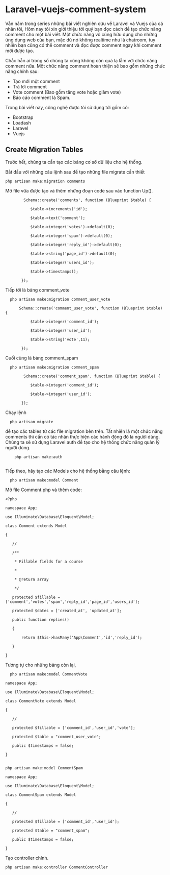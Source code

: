 # Laravel-vuejs-comment-system

Vẫn nằm trong series những bài viết nghiên cứu về Laravel và Vuejs của cá nhân tôi, Hôm nay tôi xin giới thiệu tới quý bạn đọc cách để tạo chức năng comment cho một bài viết. Một chức năng vô cùng hữu dụng cho những ứng dụng web của bạn, mặc dù nó không realtime như là chatroom, tuy nhiên bạn cũng có thể comment và đọc được comment ngay khi comment mới được tạo.

Chắc hẵn ai trong số chúng ta cũng không còn quá lạ lẫm với chức năng comment nữa. Một chức năng comment hoàn thiện sẽ bao gồm những chức năng chính sau:

- Tạo mới một comment
- Trả lời comment
- Vote comment (Bao gồm tăng vote hoặc giảm vote)
- Báo cáo comment là Spam.

Trong bài viết này, công nghệ được tôi sử dụng tới gồm có:

- Bootstrap
- Loadash
- Laravel 
- Vuejs

## Create Migration Tables

Trước hết, chúng ta cần tạo các bảng cơ sở dữ liệu cho hệ thống.

Bắt đầu với những câu lệnh sau để tạo những file migrate cần thiết

```
php artisan make:migration comments
```

Mở file vừa được tạo và thêm những đoạn code sau vào function Up().

```
        Schema::create('comments', function (Blueprint $table) {
 
           $table->increments('id');
 
           $table->text('comment');
 
           $table->integer('votes')->default(0);
 
           $table->integer('spam')->default(0);
 
           $table->integer('reply_id')->default(0);
 
           $table->string('page_id')->default(0);
 
           $table->integer('users_id');
 
           $table->timestamps();
 
       });
```

Tiếp tới là bảng comment_vote

```
  php artisan make:migration comment_user_vote
```

```
      Schema::create('comment_user_vote', function (Blueprint $table) {
 
           $table->integer('comment_id');
 
           $table->integer('user_id');
 
           $table->string('vote',11);
 
       });
```

Cuối cùng là bảng comment_spam

```
  php artisan make:migration comment_spam
```

```
        Schema::create('comment_spam', function (Blueprint $table) {
 
           $table->integer('comment_id');
 
           $table->integer('user_id');
 
       });
```

Chạy lệnh 

```
  php artisan migrate
```
để tạo các tables từ các file migration bên trên. Tất nhiên là một chức năng comments thì cần có tác nhân thực hiện các hành động đó là người dùng. Chúng ta sẽ sử dụng Laravel auth để  tạo cho hệ thống chức năng quản lý người dùng. 

```
	php artisan make:auth
  
```

Tiếp theo, hãy tạo các Models cho hệ thống bằng câu lệnh:

```
  php artisan make:model Comment
```

Mở file Comment.php và thêm code:

```
<?php
 
namespace App;
 
use Illuminate\Database\Eloquent\Model;
 
class Comment extends Model
 
{
 
   //
 
   /**
 
    * Fillable fields for a course
 
    *
 
    * @return array
 
    */
 
   protected $fillable = ['comment','votes','spam','reply_id','page_id','users_id'];
 
   protected $dates = ['created_at', 'updated_at'];
 
   public function replies()
 
   {
 
       return $this->hasMany('App\Comment','id','reply_id');
 
   }
 
}
```

Tương tự cho những bảng còn lại,

```
  php artisan make:model CommentVote
```

```
namespace App;
 
use Illuminate\Database\Eloquent\Model;
 
class CommentVote extends Model
 
{
 
   //
 
   protected $fillable = ['comment_id','user_id','vote'];
 
   protected $table = "comment_user_vote";
 
   public $timestamps = false;
 
}
```

```
  	
php artisan make:model CommentSpam
```

```
namespace App;
 
use Illuminate\Database\Eloquent\Model;
 
class CommentSpam extends Model
 
{
 
   //
 
   protected $fillable = ['comment_id','user_id'];
 
   protected $table = "comment_spam";
 
   public $timestamps = false;
 
}
```

Tạo controller chính.

```
php artisan make:controller CommentController
```
